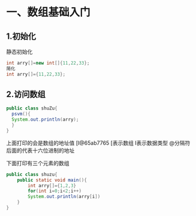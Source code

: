 # 一、数组基础入门

## 1.初始化

静态初始化

```java
int arry[]=new int[]{11,22,33};
简化
int arry[]={11,22,33};
```

## 2.访问数组

```java
public class shuZu{
  psvm(){
  System.out.println(arry);
  }
}
```

上面打印的会是数组的地址值   [I@65ab7765    [表示数组 I表示数据类型 @分隔符 后面的代表十六位进制的地址 

下面打印有三个元素的数组

```Java
public class shuzu{
    public static void main(){
        int arry[]={1,2,3}
        for(int i=0;i<2;i++)
        System.out.println(arry[i])
    }
}
```

